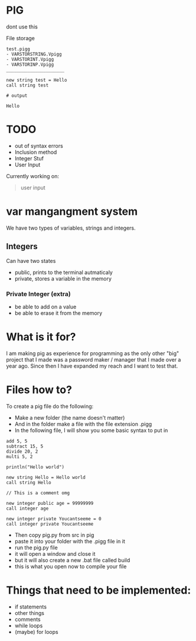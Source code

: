 # PIG
dont use this

File storage
```
test.pigg
- VARSTORSTRING.Vpigg
- VARSTORINT.Vpigg
- VARSTORINP.Vpigg
______________________

new string test = Hello 
call string test

# output

Hello
```

# TODO 

- out of syntax errors
- Inclusion method
- Integer Stuf
- User Input

Currently working on:
> user input

# var mangangment system

We have two types of variables, strings and integers.

## Integers
Can have two states

- public, prints to the terminal autmaticaly
- private, stores a variable in the memory

### Private Integer (extra)

- be able to add on a value
- be able to erase it from the memory

# What is it for?
I am making pig as experience for programming as the only other "big" project that I made
was a password maker / manager that I made over a year ago. Since then I have expanded my
reach and I want to test that.

# Files how to?
To create a pig file do the following:

- Make a new folder (the name doesn't matter)
- And in the folder make a file with the file extension .pigg
- In the following file, I will show you some basic syntax to put in
```
add 5, 5
subtract 15, 5
divide 20, 2
multi 5, 2

println("Hello world")

new string Hello = Hello world
call string Hello

// This is a comment omg

new integer public age = 99999999
call integer age

new integer private Youcantseeme = 0
call integer private Youcantseeme
```
- Then copy pig.py from src in pig
- paste it into your folder with the .pigg file in it
- run the pig.py file
- it will open a window and close it
- but it will also create a new .bat file called build
- this is what you open now to compile your file

# Things that need to be implemented:
- if statements
- other things
- comments
- while loops
- (maybe) for loops
